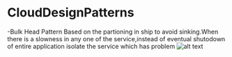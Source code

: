 # CloudDesignPatterns
-Bulk Head Pattern
Based on the partioning in ship to avoid sinking.When there is a slowness in any one of the service,instead of eventual shutodown of entire application isolate the service which has problem
![alt text](https://github.com/Arokia-Bhavya/CloudDesignPatterns/blob/master/bulkhead.jpg?raw=true)

